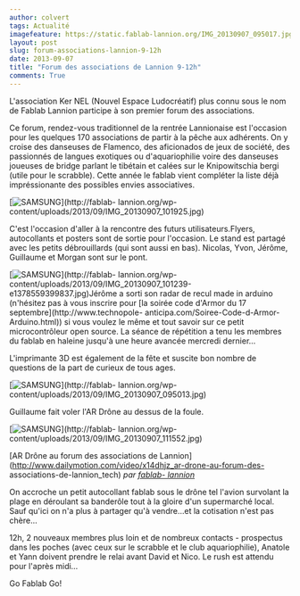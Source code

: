 ```yaml
---
author: colvert
tags: Actualité
imagefeature: https://static.fablab-lannion.org/IMG_20130907_095017.jpg
layout: post
slug: forum-associations-lannion-9-12h
date: 2013-09-07
title: "Forum des associations de Lannion 9-12h"
comments: True
---
```

L'association Ker NEL (Nouvel Espace Ludocréatif) plus connu sous le nom de
Fablab Lannion participe à son premier forum des associations.

Ce forum, rendez-vous traditionnel de la rentrée Lannionaise est l'occasion
pour les quelques 170 associations de partir à la pêche aux adhérents. On y
croise des danseuses de Flamenco, des aficionados de jeux de société, des
passionnés de langues exotiques ou d'aquariophilie voire des danseuses
joueuses de bridge parlant le tibétain et calées sur le Knipowitschia bergi
(utile pour le scrabble). Cette année le fablab vient compléter la liste déjà
impréssionante des possibles envies associatives.

[![SAMSUNG](https://static.fablab-lannion.org/IMG_20130907_101925-1024x768.jpg)](http://fablab-
lannion.org/wp-content/uploads/2013/09/IMG_20130907_101925.jpg)

C'est l'occasion d'aller à la rencontre des futurs utilisateurs.Flyers,
autocollants et posters sont de sortie pour l'occasion. Le stand est partagé
avec les petits débrouillards (qui sont aussi en bas). Nicolas, Yvon, Jérôme,
Guillaume et Morgan sont sur le pont.

[![SAMSUNG](https://static.fablab-lannion.org/IMG_20130907_101239-e1378559399837-768x1024.jpg)](http://fablab-
lannion.org/wp-
content/uploads/2013/09/IMG_20130907_101239-e1378559399837.jpg)Jérôme a sorti
son radar de recul made in arduino (n'hésitez pas à vous inscrire pour [la
soirée code d'Armor du 17 septembre](http://www.technopole-
anticipa.com/Soiree-Code-d-Armor-Arduino.html)) si vous voulez le même et tout
savoir sur ce petit microcontrôleur open source. La séance de répétition a
tenu les membres du fablab en haleine jusqu'à une heure avancée mercredi
dernier…

L'imprimante 3D est également de la fête et suscite bon nombre de questions de
la part de curieux de tous ages.

[![SAMSUNG](https://static.fablab-lannion.org/IMG_20130907_095013-1024x768.jpg)](http://fablab-
lannion.org/wp-content/uploads/2013/09/IMG_20130907_095013.jpg)

Guillaume fait voler l'AR Drône au dessus de la foule.

[![SAMSUNG](https://static.fablab-lannion.org/IMG_20130907_111552-1024x768.jpg)](http://fablab-
lannion.org/wp-content/uploads/2013/09/IMG_20130907_111552.jpg)

  
[AR Drône au forum des associations de
Lannion](http://www.dailymotion.com/video/x14dhjz_ar-drone-au-forum-des-
associations-de-lannion_tech) _par [fablab-
lannion](http://www.dailymotion.com/fablab-lannion)_

On accroche un petit autocollant fablab sous le drône tel l'avion survolant la
plage en déroulant sa banderôle tout à la gloire d'un supermarché local. Sauf
qu'ici on n'a plus à partager qu'à vendre…et la cotisation n'est pas chère…

12h, 2 nouveaux membres plus loin et de nombreux contacts - prospectus dans
les poches (avec ceux sur le scrabble et le club aquariophilie), Anatole et
Yann doivent prendre le relai avant David et Nico. Le rush est attendu pour
l'après midi…

Go Fablab Go!



